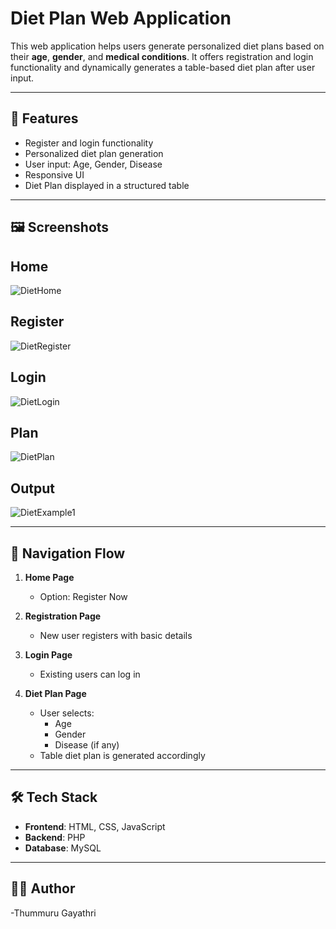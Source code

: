 # Diet Plan Web Application

This web application helps users generate personalized diet plans based on their **age**, **gender**, and **medical conditions**. It offers registration and login functionality and dynamically generates a table-based diet plan after user input.

---

## 🚀 Features

- Register and login functionality
- Personalized diet plan generation
- User input: Age, Gender, Disease
- Responsive UI
- Diet Plan displayed in a structured table

---

## 🖼️ Screenshots

## Home
![DietHome](https://github.com/user-attachments/assets/a5bba70a-1efa-4364-9db7-8ba70801627c)
## Register
![DietRegister](https://github.com/user-attachments/assets/7270d6df-f0f6-4136-918b-139f9e7f2cca)
## Login
![DietLogin](https://github.com/user-attachments/assets/934c04f4-8c94-4d1c-b6e7-0f214db19166)
## Plan
![DietPlan](https://github.com/user-attachments/assets/80056e28-ff34-4474-87ea-8e37e1b80ad3)
## Output
![DietExample1](https://github.com/user-attachments/assets/df08b188-90d4-4883-a910-242a8614d2c8)


---

## 🧭 Navigation Flow

1. **Home Page**
   - Option: Register Now

2. **Registration Page**
   - New user registers with basic details

3. **Login Page**
   - Existing users can log in

4. **Diet Plan Page**
   - User selects:
     - Age
     - Gender
     - Disease (if any)
   - Table diet plan is generated accordingly

---

## 🛠️ Tech Stack

- **Frontend**: HTML, CSS, JavaScript
- **Backend**:  PHP
- **Database**: MySQL

---

## 🙋‍♂️ Author
-Thummuru Gayathri

